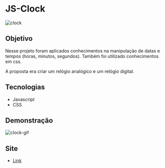 # JS-Clock

![clock](https://user-images.githubusercontent.com/78116908/179369523-5f7d7d8a-451a-4a16-9c4f-62784a2a98f9.png)

## Objetivo

Nesse projeto foram aplicados conhecimentos na manipulação de datas e tempos (horas, minutos, segundos). Também foi utilizado conhecimentos em css.

A proposta era criar um relógio analógico e um relógio digital.

## Tecnologias

- Javascript
- CSS

## Demonstração

![clock-gif](https://user-images.githubusercontent.com/78116908/179369624-4325ba0b-a570-4efc-b8be-a78a11d2b5c5.gif)

## Site

- [Link](https://62d31490c1d65d44d085c1c8--splendid-cassata-feea4e.netlify.app/)
